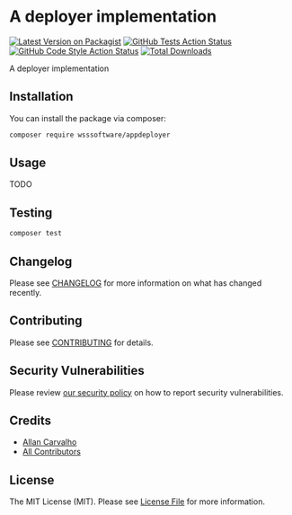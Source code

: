 # A deployer implementation

[![Latest Version on Packagist](https://img.shields.io/packagist/v/wsssoftware/appdeployer.svg?style=flat-square)](https://packagist.org/packages/wsssoftware/appdeployer)
[![GitHub Tests Action Status](https://img.shields.io/github/actions/workflow/status/wsssoftware/appdeployer/run-tests.yml?branch=main&label=tests&style=flat-square)](https://github.com/wsssoftware/appdeployer/actions?query=workflow%3Arun-tests+branch%3Amain)
[![GitHub Code Style Action Status](https://img.shields.io/github/actions/workflow/status/wsssoftware/appdeployer/fix-php-code-style-issues.yml?branch=main&label=code%20style&style=flat-square)](https://github.com/wsssoftware/appdeployer/actions?query=workflow%3A"Fix+PHP+code+style+issues"+branch%3Amain)
[![Total Downloads](https://img.shields.io/packagist/dt/wsssoftware/appdeployer.svg?style=flat-square)](https://packagist.org/packages/wsssoftware/appdeployer)

A deployer implementation

## Installation

You can install the package via composer:

```bash
composer require wsssoftware/appdeployer
```

## Usage

TODO

## Testing

```bash
composer test
```

## Changelog

Please see [CHANGELOG](CHANGELOG.md) for more information on what has changed recently.

## Contributing

Please see [CONTRIBUTING](CONTRIBUTING.md) for details.

## Security Vulnerabilities

Please review [our security policy](../../security/policy) on how to report security vulnerabilities.

## Credits

- [Allan Carvalho](https://github.com/wsssoftware)
- [All Contributors](../../contributors)

## License

The MIT License (MIT). Please see [License File](LICENSE.md) for more information.
